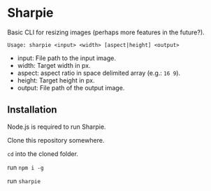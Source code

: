 # Sharpie

Basic CLI for resizing images (perhaps more features in the future?).

```
Usage: sharpie <input> <width> [aspect|height] <output>
```

- input: File path to the input image.
- width: Target width in px.
- aspect: aspect ratio in space delimited array (e.g.: `16 9`).
- height: Target height in px.
- output: File path of the output image.

## Installation

Node.js is required to run Sharpie.

Clone this repository somewhere.

`cd` into the cloned folder.

run `npm i -g`

run `sharpie`
